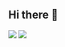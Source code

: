 ## Hi there 👋
<a href="http://"><img src="https://avatars.githubusercontent.com/u/89075831?v=4"/></a>
[![](https://github-readme-stats.vercel.app/api?username=0MAR280)](https://github.com/0MAR280/github-readme-stats)
